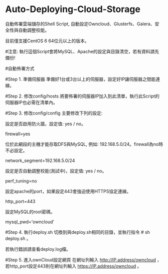 Auto-Deploying-Cloud-Storage
============================

自動佈署雲端儲存的Shell Script, 自動設定Owncloud、Glusterfs、Galera、安全性與自動調整校能。

目前僅支援CentOS 6 64位元以上的版本。



#注意: 執行這個Script會將MySQL、Apache的設定與目錄清空，若有資料請先備份!


#自動佈署方式

#Step 1. 準備伺服器
準備好1台或3台以上的伺服器，設定好IP讓伺服器之間能連線。

#Step 2. 修改config/hosts
將要佈署的伺服器IP加入到此清單，執行此Script的伺服器IP也必需在清單內。

#Step 3. 修改config/config
主要修改下列的設定:

設定是否啟用防火牆，設定值: yes / no。

firewall=yes


位於此網段的主機才能存取DFS與MySQL, 例如: 192.168.5.0/24。firewall為no時不必設定。

network_segment=192.168.5.0/24


設定是否自動調整校能(測試中)，設定值: yes / no。

perf_tuning=no

設定apache的port，如果設定443會強迫使用HTTPS協定連線。

http_port=443

設定MySQL的root密碼。

mysql_pwd='owncloud'


#Step 4. 執行deploy.sh
切換到與deploy.sh相同的目錄，並執行指令 # sh deploy.sh 。

若執行錯誤請查看deploy.log檔。

#Step 5. 進入ownCloud設定網頁
在網址列輸入 http://IP.address/owncloud ，若http_port設定443則在網址列輸入 https://IP.address/owncloud 。
